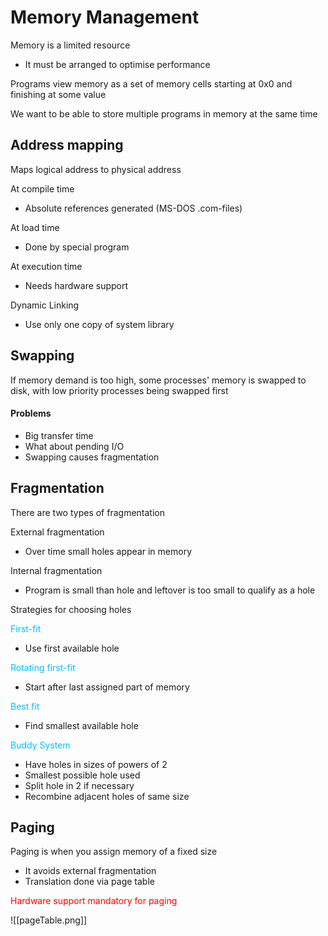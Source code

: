 # Memory Management

Memory is a limited resource 
- It must be arranged to optimise performance

Programs view memory as a set of memory cells starting at 0x0 and finishing at some value

We want to be able to store multiple programs in memory at the same time

## Address mapping 
Maps logical address to physical address

At compile time
- Absolute references generated (MS-DOS .com-files)

At load time
- Done by special program

At execution time
- Needs hardware support

Dynamic Linking
- Use only one copy of system library

## Swapping

If memory demand is too high, some processes' memory is swapped to disk, with low priority processes being swapped first

#### Problems
- Big transfer time
- What about pending I/O
- Swapping causes fragmentation

## Fragmentation
There are two types of fragmentation

External fragmentation
- Over time small holes appear in memory 

Internal fragmentation
- Program is small than hole and leftover is too small to qualify as a hole

Strategies for choosing holes

<span style="color:#00bfff">First-fit</span>
- Use first available hole

<span style="color:#00bfff">Rotating first-fit</span>
- Start after last assigned part of memory

<span style="color:#00bfff">Best fit</span>
- Find smallest available hole

<span style="color:#00bfff">Buddy System</span>
- Have holes in sizes of powers of 2
- Smallest possible hole used
- Split hole in 2 if necessary
- Recombine adjacent holes of same size

## Paging
Paging is when you assign memory of a fixed size
- It avoids external fragmentation
- Translation done via page table

<span style="color:#ff0000">Hardware support mandatory for paging</span>



![[pageTable.png]]